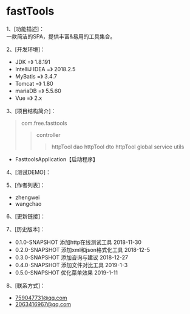 # fastTools
1、[功能描述]：  
              一款简洁的SPA，提供丰富&amp;易用的工具集合。
              
2、[开发环境]：  
* JDK             =》 1.8.191  
* IntelliJ IDEA   =》 2018.2.5  
* MyBatis         =》 3.4.7  
* Tomcat          =》 1.80  
* mariaDB         =》 5.5.60  
* Vue             =》 2.x  
                 
3、[项目结构简介]：
>com.free.fasttools
>>controller
>>>httpTool
>>dao
>>>httpTool
>>dto
>>>httpTool
>>global
>>service
>>utils
* FasttoolsApplication【启动程序】

4、[测试DEMO]：  

5、[作者列表]：  
* zhengwei
* wangchao

6、[更新链接]：  

7、[历史版本]：
* 0.1.0-SNAPSHOT  添加http在线测试工具      2018-11-30
* 0.2.0-SNAPSHOT  添加xml和json格式化工具   2018-12-5
* 0.3.0-SNAPSHOT  添加咨询与建议            2018-12-27
* 0.4.0-SNAPSHOT  添加文件对比工具          2019-1-3
* 0.5.0-SNAPSHOT  优化菜单效果              2019-1-11

8、[联系方式]：  
* 759047731@qq.com  
* 2063416967@qq.com  
            
   
         
             


